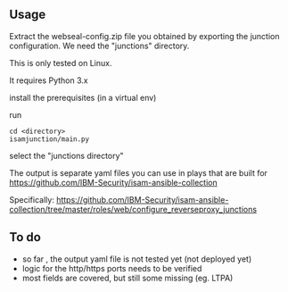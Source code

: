 Usage
------
Extract the webseal-config.zip file you obtained by exporting the junction configuration.
We need the "junctions" directory.


This is only tested on Linux.

It requires Python 3.x

     
install the prerequisites (in a virtual env)

run
   
    cd <directory>
    isamjunction/main.py

select the "junctions directory"

The output is separate yaml files you can use in plays that are built for https://github.com/IBM-Security/isam-ansible-collection

Specifically:
 https://github.com/IBM-Security/isam-ansible-collection/tree/master/roles/web/configure_reverseproxy_junctions

To do
-------
- so far , the output yaml file is not tested yet (not deployed yet)
- logic for the http/https ports needs to be verified
- most fields are covered, but still some missing (eg. LTPA)